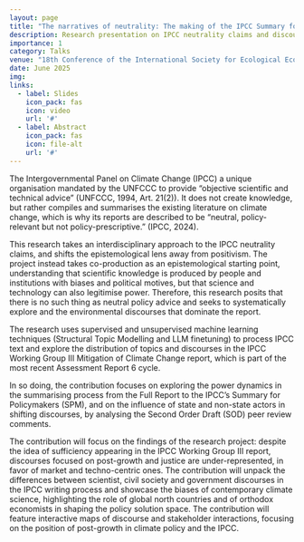 ```yaml
---
layout: page
title: "The narratives of neutrality: The making of the IPCC Summary for Policymakers"
description: Research presentation on IPCC neutrality claims and discourse analysis
importance: 1
category: Talks
venue: "18th Conference of the International Society for Ecological Economics and 11th International Degrowth Conference"
date: June 2025
img:
links:
  - label: Slides
    icon_pack: fas
    icon: video
    url: '#'
  - label: Abstract
    icon_pack: fas
    icon: file-alt
    url: '#'
---
```


The Intergovernmental Panel on Climate Change (IPCC) a unique organisation mandated by the UNFCCC to provide “objective scientific and technical advice” (UNFCCC, 1994, Art. 21(2)). It does not create knowledge, but rather compiles and summarises the existing literature on climate change, which is why its reports are described to be “neutral, policy-relevant but not policy-prescriptive.” (IPCC, 2024).

This research takes an interdisciplinary approach to the IPCC neutrality claims, and shifts the epistemological lens away from positivism. The project instead takes co-production as an epistemological starting point, understanding that scientific knowledge is produced by people and institutions with biases and political motives, but that science and technology can also legitimise power. Therefore, this research posits that there is no such thing as neutral policy advice and seeks to systematically explore and the environmental discourses that dominate the report.

The research uses supervised and unsupervised machine learning techniques (Structural Topic Modelling and LLM finetuning) to process IPCC text and explore the distribution of topics and discourses in the IPCC Working Group III Mitigation of Climate Change report, which is part of the most recent Assessment Report 6 cycle.

In so doing, the contribution focuses on exploring the power dynamics in the summarising process from the Full Report to the IPCC’s Summary for Policymakers (SPM), and on the influence of state and non-state actors in shifting discourses, by analysing the Second Order Draft (SOD) peer review comments.

The contribution will focus on the findings of the research project: despite the idea of sufficiency appearing in the IPCC Working Group III report, discourses focused on post-growth and justice are under-represented, in favor of market and techno-centric ones. The contribution will unpack the differences between scientist, civil society and government discourses in the IPCC writing process and showcase the biases of contemporary climate science, highlighting the role of global north countries and of orthodox economists in shaping the policy solution space. The contribution will feature interactive maps of discourse and stakeholder interactions, focusing on the position of post-growth in climate policy and the IPCC.